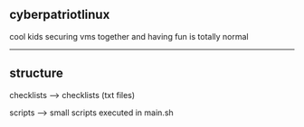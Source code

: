 ## cyberpatriotlinux
cool kids securing vms together and having fun is totally normal

-------------------------------------------------------------------------------------------------

## structure
checklists --> checklists (txt files)

scripts --> small scripts executed in main.sh
